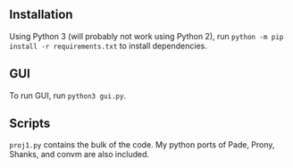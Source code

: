 ## Installation

Using Python 3 (will probably not work using Python 2), run `python -m pip install -r requirements.txt` to install dependencies.

## GUI

To run GUI, run `python3 gui.py`.

## Scripts

`proj1.py` contains the bulk of the code.  My python ports of Pade, Prony,
Shanks, and convm are also included.
